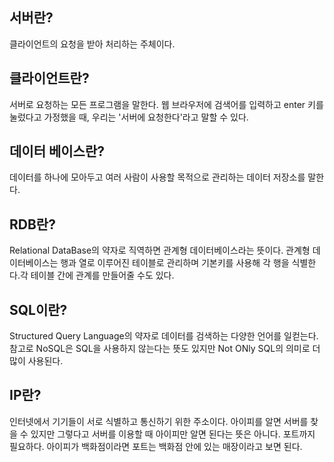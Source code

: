 ## 서버란?  
클라이언트의 요청을 받아 처리하는 주체이다.   
  


## 클라이언트란?  
서버로 요청하는 모든 프로그램을 말한다. 웹 브라우저에 검색어를 입력하고 enter 키를 눌렀다고 가정했을 때, 우리는 '서버에 요청한다'라고 말할 수 있다.  
  



## 데이터 베이스란?  
데이터를 하나에 모아두고 여러 사람이 사용할 목적으로 관리하는 데이터 저장소를 말한다.  
  


## RDB란?
Relational DataBase의 약자로 직역하면 관계형 데이터베이스라는 뜻이다. 관계형 데이터베이스는 행과 열로 이루어진 테이블로 관리하며 기본키를 사용해 각 행을 식별한다.각 테이블 간에 관계를 만들어줄 수도 있다.  
  


## SQL이란?
Structured Query Language의 약자로 데이터를 검색하는 다양한 언어를 일컫는다.  참고로 NoSQL은 SQL을 사용하지 않는다는 뜻도 있지만 Not ONly SQL의 의미로 더 많이 사용된다.  


## IP란?
인터넷에서 기기들이 서로 식별하고 통신하기 위한 주소이다. 아이피를 알면 서버를 찾을 수 있지만 그렇다고 서버를 이용할 때 아이피만 알면 된다는 뜻은 아니다. 포트까지 필요하다. 아이피가 백화점이라면 포트는 백화점 안에 있는 매장이라고 보면 된다.